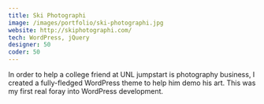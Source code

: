 ```yaml
---
title: Ski Photographi
image: /images/portfolio/ski-photographi.jpg
website: http://skiphotographi.com/
tech: WordPress, jQuery
designer: 50
coder: 50
---
```


In order to help a college friend at UNL jumpstart is photography business, I created a fully-fledged WordPress theme to help him demo his art. This was my first real foray into WordPress development.